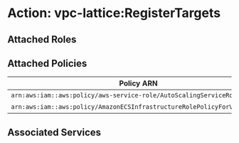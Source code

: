 # Action: vpc-lattice:RegisterTargets

## Attached Roles

## Attached Policies

| Policy ARN | Policy Name |
|------------|-------------|
| `arn:aws:iam::aws:policy/aws-service-role/AutoScalingServiceRolePolicy` | [AutoScalingServiceRolePolicy](../policies.md#autoscalingservicerolepolicy) |
| `arn:aws:iam::aws:policy/AmazonECSInfrastructureRolePolicyForVpcLattice` | [AmazonECSInfrastructureRolePolicyForVpcLattice](../policies.md#amazonecsinfrastructurerolepolicyforvpclattice) |

## Associated Services

